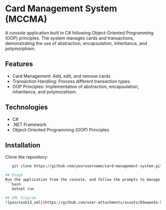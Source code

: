 # Card Management System (MCCMA)
A console application built in C# following Object-Oriented Programming (OOP) principles. The system manages cards and transactions, demonstrating the use of abstraction, encapsulation, inheritance, and polymorphism.

## Features
- Card Management: Add, edit, and remove cards.
- Transaction Handling: Process different transaction types.
- OOP Principles: Implementation of abstraction, encapsulation, inheritance, and polymorphism.

## Technologies
- C#
- .NET Framework
- Object-Oriented Programming (OOP) Principles

## Installation
Clone the repository:
```bash
   git clone https://github.com/yourusername/card-management-system.git

## Usage
Run the application from the console, and follow the prompts to manage cards and transactions.
```bash
   dotnet run

## UML Diagram
![passtask13_uml](https://github.com/user-attachments/assets/03eaee5a-5686-4a15-b802-c03590842989)
